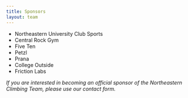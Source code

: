 ```yaml
---
title: Sponsors
layout: team
---
```


* Northeastern University Club Sports
* Central Rock Gym
* Five Ten
* Petzl
* Prana
* College Outside
* Friction Labs

*If you are interested in becoming an official sponsor of the Northeastern Climbing Team, please use our contact form.*
